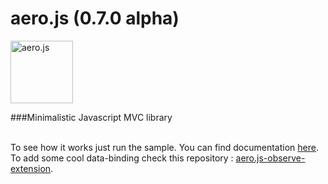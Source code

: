 aero.js (0.7.0 alpha)
====================

<img src="http://thibaud.bourgeois.free.fr/aerojs/img/aerojs.png" alt="aero.js" height="100px"/>

###Minimalistic Javascript MVC library

<br/>
To see how it works just run the sample.
You can find documentation <a href="http://teabow.github.io/aero.js">here</a>.
<br>
To add some cool data-binding check this repository : <a href="https://github.com/teabow/aero.js-observe-extension">aero.js-observe-extension</a>.
